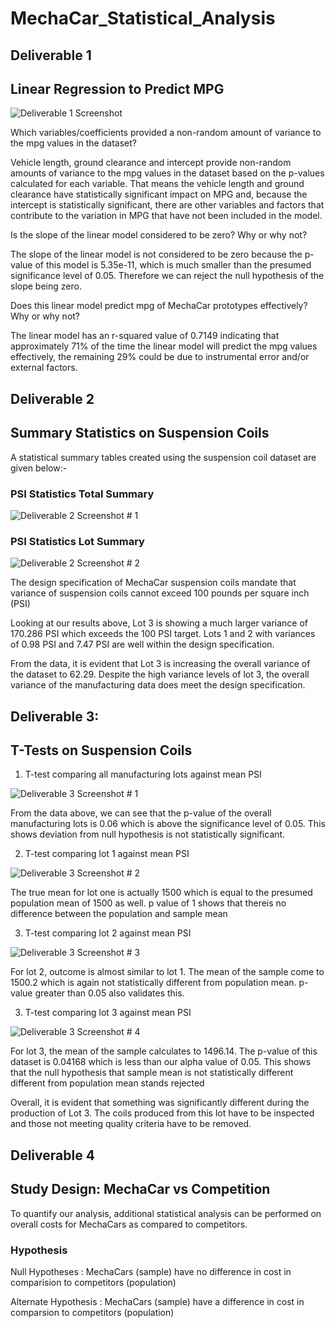 # MechaCar_Statistical_Analysis

## Deliverable 1 

## Linear Regression to Predict MPG

![Deliverable 1 Screenshot](https://user-images.githubusercontent.com/104873181/185529301-8fd75873-2b32-4d4f-a3d6-5a8bb825c68d.png)

Which variables/coefficients provided a non-random amount of variance to the mpg values in the dataset?

Vehicle length, ground clearance and intercept provide non-random amounts of variance to the mpg values in the dataset based on the p-values calculated for each variable. That means the vehicle length and ground clearance have statistically significant impact on MPG and, because the intercept is statistically significant, there are other variables and factors that contribute to the variation in MPG that have not been included in the model.

Is the slope of the linear model considered to be zero? Why or why not?

The slope of the linear model is not considered to be zero because the p-value of this model is 5.35e-11, which is much smaller than the presumed significance level of 0.05. Therefore we can reject the null hypothesis of the slope being zero.

Does this linear model predict mpg of MechaCar prototypes effectively? Why or why not?

The linear model has an r-squared value of 0.7149 indicating that approximately 71% of the time the linear model will predict the mpg values effectively, the remaining 29% could be due to instrumental error and/or external factors.

## Deliverable 2

## Summary Statistics on Suspension Coils

A statistical summary tables created using the suspension coil dataset are given below:-

### PSI Statistics Total Summary
![Deliverable 2 Screenshot # 1](https://user-images.githubusercontent.com/104873181/185531030-bb769d2b-6a0c-463e-8d8b-b65eb4bd73c1.png)

### PSI Statistics Lot Summary 
![Deliverable 2 Screenshot # 2](https://user-images.githubusercontent.com/104873181/185531192-0dbe3267-e894-4813-9643-3ec18ea976af.png)

The design specification of MechaCar suspension coils mandate that variance of suspension coils cannot exceed 100 pounds per square inch (PSI)

Looking at our results above, Lot 3 is showing a much larger variance of 170.286 PSI which exceeds the 100 PSI target. Lots 1 and 2 with variances of 0.98 PSI and 7.47 PSI are well within the design specification.

From the data, it is evident that Lot 3 is increasing the overall variance of the dataset to 62.29. Despite the high variance levels of lot 3, the overall variance of the manufacturing data does meet the design specification.

## Deliverable 3:

## T-Tests on Suspension Coils


1. T-test comparing all manufacturing lots against mean PSI

![Deliverable 3 Screenshot # 1](https://user-images.githubusercontent.com/104873181/185533773-eb56ebdc-2fe3-4378-a9f6-40f6b231593d.png)

From the data above, we can see that the p-value of the overall manufacturing lots is 0.06 which is above the significance level of 0.05. This shows deviation from null hypothesis is not statistically significant. 

2. T-test comparing lot 1 against mean PSI

![Deliverable 3 Screenshot # 2](https://user-images.githubusercontent.com/104873181/185533901-7854fcd5-1a20-4f17-aa0e-2b38d35ef135.png)

The true mean for lot one is actually 1500 which is equal to the presumed population mean of 1500 as well. p value of 1 shows that thereis no difference between the population and sample mean

3. T-test comparing lot 2 against mean PSI

![Deliverable 3 Screenshot # 3](https://user-images.githubusercontent.com/104873181/185533944-6fd24c8d-b7f7-48f1-8920-4b9ca169e1eb.png)

For lot 2, outcome is almost similar to lot 1. The mean of the sample come to 1500.2 which is again not statistically different from population mean. p-value greater than 0.05 also validates this.

3. T-test comparing lot 3 against mean PSI

![Deliverable 3 Screenshot # 4](https://user-images.githubusercontent.com/104873181/185533971-e356b651-470c-4535-b34f-42cf04faab26.png)

For lot 3, the mean of the sample calculates to 1496.14. The p-value of this dataset is 0.04168 which is less than our alpha value of 0.05. This shows that the null hypothesis that sample mean is not statistically different different from population mean stands rejected

Overall, it is evident that something was significantly different during the production of Lot 3. The coils produced from this lot have to be inspected and those not meeting quality criteria have to be removed.

## Deliverable 4

## Study Design: MechaCar vs Competition

To quantify our analysis, additional statistical analysis can be performed on overall costs for MechaCars as compared to competitors.

### Hypothesis

Null Hypotheses : MechaCars (sample) have no difference in cost in comparision to competitors (population)

Alternate Hypothesis : MechaCars (sample) have a difference in cost in comparsion to competitors (population)






